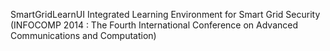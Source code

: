 SmartGridLearnUI 
Integrated Learning Environment for Smart Grid Security (INFOCOMP 2014 : The Fourth International Conference on Advanced Communications and Computation)
